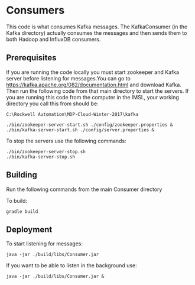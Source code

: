 # Consumers

This code is what consumes Kafka messages. The KafkaConsumer (in the Kafka directory) actually consumes the messages and then sends them to both Hadoop and InfluxDB consumers. 

## Prerequisites

If you are running the code locally you must start zookeeper and Kafka server before listening for messages.You can go to https://kafka.apache.org/082/documentation.html and download Kafka. Then run the following code from that main directory to start the servers. If you are running this code from the computer in the IMSL, your working directory you call this from should be:
```
C:\Rockwell Automation\MDP-Cloud-Winter-2017\kafka
```
```
./bin/zookeeper-server-start.sh ./config/zookeeper.properties &
./bin/kafka-server-start.sh ./config/server.properties &
```

To stop the servers use the following commands:

```
./bin/zookeeper-server-stop.sh
./bin/kafka-server-stop.sh
```

## Building

Run the following commands from the main Consumer directory

To build:

```
gradle build
```

## Deployment

To start listening for messages:

```
java -jar ./build/libs/Consumer.jar 
```

If you want to be able to listen in the background use:

```
java -jar ./build/libs/Consumer.jar &
```
